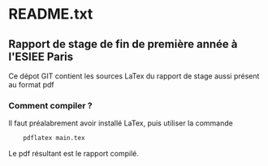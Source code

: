 # README.txt
## Rapport de stage de fin de première année à l'ESIEE Paris
Ce dépot GIT contient les sources LaTex du rapport de stage aussi présent au format pdf
### Comment compiler ?
Il faut préalabrement avoir installé LaTex, puis utiliser la commande 
```bash
	pdflatex main.tex
```
Le pdf résultant est le rapport compilé.
